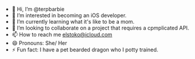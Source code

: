 - 👋 Hi, I’m @terpbarbie
- 👀 I’m interested in becoming an iOS developer.
- 🌱 I’m currently learning what it's like to be a mom. 
- 💞️ I’m looking to collaborate on a project that requires a cpmplicated API.
- 📫 How to reach me elstoko@icloud.com  
- 😄 Pronouns: She/ Her
- ⚡ Fun fact: I have a pet bearded dragon who I potty trained.

<!---
terpbarbie/terpbarbie is a ✨ special ✨ repository because its `README.md` (this file) appears on your GitHub profile.
You can click the Preview link to take a look at your changes.
--->
